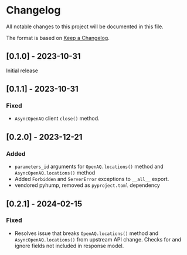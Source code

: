 # Changelog

All notable changes to this project will be documented in this file.

The format is based on [Keep a Changelog](https://keepachangelog.com/en/1.0.0/).


## [0.1.0] - 2023-10-31

Initial release

## [0.1.1] - 2023-10-31

### Fixed

- `AsyncOpenAQ` client `close()` method. 

## [0.2.0] - 2023-12-21

### Added

- `parameters_id` arguments for `OpenAQ.locations()` method and `AsyncOpenAQ.locations()` method
- Added `Forbidden` and `ServerError` exceptions to `__all__` export.
- vendored pyhump, removed as `pyproject.toml` dependency

## [0.2.1] - 2024-02-15

### Fixed

- Resolves issue that breaks `OpenAQ.locations()` method and `AsyncOpenAQ.locations()` from upstream API change. Checks for and ignore fields not included in response model.